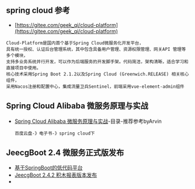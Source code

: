 ## spring cloud 参考
- [https://gitee.com/geek_qi/cloud-platform](https://gitee.com/geek_qi/cloud-platform)
```
Cloud-Platform是国内首个基于Spring Cloud微服务化开发平台，
具有统一授权、认证后台管理系统，其中包含具备用户管理、资源权限管理、网关API 管理等多个模块，
支持多业务系统并行开发，可以作为后端服务的开发脚手架。代码简洁，架构清晰，适合学习和直接项目中使用。
核心技术采用Spring Boot 2.1.2以及Spring Cloud (Greenwich.RELEASE) 相关核心组件，
采用Nacos注册和配置中心，集成流量卫兵Sentinel，前端采用vue-element-admin组件
```

## Spring Cloud Alibaba 微服务原理与实战
- [Spring Cloud Alibaba 微服务原理与实战](https://www.jianshu.com/p/70f4bc7fa322)-目录-推荐参考byArvin
    ```
  百度云盘-》电子书-》spring cloud下
  ```

## JeecgBoot 2.4 微服务正式版发布
- [基于SpringBoot的低代码平台](https://www.jianshu.com/p/59a42054daa5)
- [JeecgBoot 2.4.2 积木报表版本发布](https://www.jianshu.com/p/59a42054daa5)
- []()